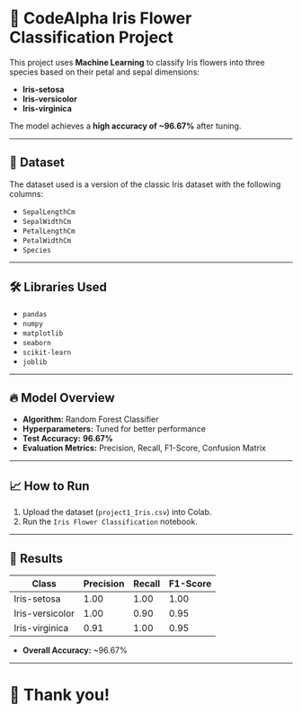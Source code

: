 # 🌸 CodeAlpha Iris Flower Classification Project

This project uses **Machine Learning** to classify Iris flowers into three species based on their petal and sepal dimensions:

- **Iris-setosa**
- **Iris-versicolor**
- **Iris-virginica**

The model achieves a **high accuracy of ~96.67%** after tuning.

---

## 📂 Dataset

The dataset used is a version of the classic Iris dataset with the following columns:

- `SepalLengthCm`
- `SepalWidthCm`
- `PetalLengthCm`
- `PetalWidthCm`
- `Species`

---

## 🛠️ Libraries Used

- `pandas`
- `numpy`
- `matplotlib`
- `seaborn`
- `scikit-learn`
- `joblib`

---

## 🔥 Model Overview

- **Algorithm:** Random Forest Classifier
- **Hyperparameters:** Tuned for better performance
- **Test Accuracy:** **96.67%**
- **Evaluation Metrics:** Precision, Recall, F1-Score, Confusion Matrix

---

## 📈 How to Run

1. Upload the dataset (`project1_Iris.csv`) into Colab.
2. Run the `Iris Flower Classification` notebook.

---

## 🎯 Results

| Class            | Precision | Recall | F1-Score |
|------------------|-----------|--------|----------|
| Iris-setosa      | 1.00      | 1.00   | 1.00     |
| Iris-versicolor  | 1.00      | 0.90   | 0.95     |
| Iris-virginica    | 0.91      | 1.00   | 0.95     |

- **Overall Accuracy:** ~96.67%

---

# 🚀 Thank you!


